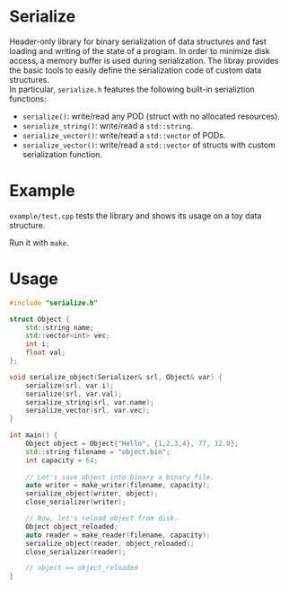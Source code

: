 # Serialize
Header-only library for binary serialization of data structures and fast loading and writing of the state of a program. 
In order to minimize disk access, a memory buffer is used during serialization. 
The libray provides the basic tools to easily define the serialization code of custom data structures.  
In particular, `serialize.h` features the following built-in serializtion functions:
  * `serialize()`: write/read any POD (struct with no allocated resources).
  * `serialize_string()`: write/read a `std::string`.
  * `serialize_vector()`: write/read a `std::vector` of PODs.
  * `serialize_vector()`: write/read a `std::vector` of structs with custom serialization function.

# Example
`example/test.cpp` tests the library and shows its usage on a toy data structure.

Run it with `make`.

# Usage
```C++
#include "serialize.h"

struct Object {
    std::string name;
    std::vector<int> vec;
    int i;
    float val;
};

void serialize_object(Serializer& srl, Object& var) {
    serialize(srl, var.i);
    serialize(srl, var.val);
    serialize_string(srl, var.name);
    serialize_vector(srl, var.vec);
}

int main() {
    Object object = Object{"Hello", {1,2,3,4}, 77, 12.0};
    std::string filename = "object.bin";
    int capacity = 64;
    
    // Let's save object into binary a binary file.
    auto writer = make_writer(filename, capacity);
    serialize_object(writer, object);
    close_serializer(writer);

    // Now, let's reload object from disk.
    Object object_reloaded;
    auto reader = make_reader(filename, capacity);
    serialize_object(reader, object_reloaded);
    close_serializer(reader);

    // object == object_reloaded
}
```



